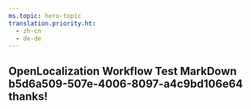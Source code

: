 ```yaml
---
ms.topic: hero-topic
translation.priority.ht: 
  - zh-cn
  - de-de
---
```

## OpenLocalization Workflow Test MarkDown b5d6a509-507e-4006-8097-a4c9bd106e64 thanks!
